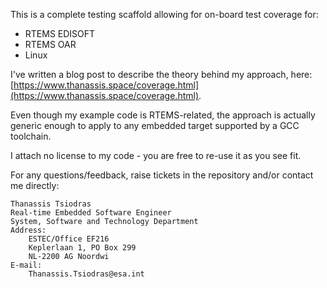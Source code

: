 This is a complete testing scaffold allowing for on-board test coverage
for:

- RTEMS EDISOFT
- RTEMS OAR
- Linux

I've written a blog post to describe the theory behind my approach, here:
[https://www.thanassis.space/coverage.html](https://www.thanassis.space/coverage.html).

Even though my example code is RTEMS-related, the approach is actually
generic enough to apply to any embedded target supported by a GCC toolchain.

I attach no license to my code - you are free to re-use it as you see fit.

For any questions/feedback, raise tickets in the repository and/or contact
me directly:

    Thanassis Tsiodras
    Real-time Embedded Software Engineer
    System, Software and Technology Department
    Address:
        ESTEC/Office EF216
        Keplerlaan 1, PO Box 299
        NL-2200 AG Noordwi
    E-mail:
        Thanassis.Tsiodras@esa.int
